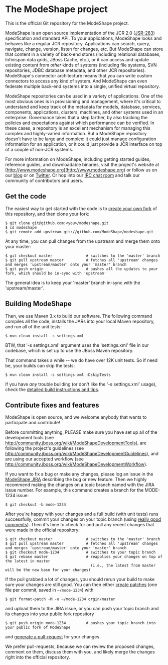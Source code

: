 # The ModeShape project

This is the official Git repository for the ModeShape project.

ModeShape is an open source implementation of the JCR 2.0 ([JSR-283](http://www.jcp.org/en/jsr/detail?id=283])) specification and standard API.
To your applications, ModeShape looks and behaves like a regular JCR repository. Applications can search, query, navigate, change, version, listen for changes, etc.
But ModeShape can store that content in a variety of back-end stores (including relational databases, Infinispan data grids, JBoss Cache, etc.), or it can
access and update existing content from *other* kinds of systems (including file systems, SVN repositories, JDBC database metadata, and other JCR repositories).
ModeShape's connector architecture means that you can write custom connectors to access any kind of system. And ModeShape can even federate multiple back-end systems
into a single, unified virtual repository.

ModeShape repositories can be used in a variety of applications. One of the most obvious ones is in provisioning and management, where it's critical to 
understand and keep track of the metadata for models, database, services, components, applications, clusters, machines, and other systems used in an enterprise. 
Governance takes that a step farther, by also tracking the policies and expectations against which performance can be verified. In these cases, a repository 
is an excellent mechanism for managing this complex and highly-varied information. But a ModeShape repository doesn't have to be large and complex: it 
could just manage configuration information for an application, or it could just provide a JCR interface on top of a couple of non-JCR systems.

For more information on ModeShape, including getting started guides, reference guides, and downloadable binaries, visit the project's website at [http://www.modeshape.org](http://www.modeshape.org)
or follow us on our [blog](http://modeshape.wordpress.org) or on [Twitter](http://twitter.com/modeshape). Or hop into our [IRC chat room](http://www.jboss.org/modeshape/chat)
and talk our community of contributors and users.

## Get the code

The easiest way to get started with the code is to [create your own fork](http://help.github.com/forking/) of this repository, and then clone your fork:

	$ git clone git@github.com:<you>/modeshape.git
	$ cd modeshape
	$ git remote add upstream git://github.com/ModeShape/modeshape.git
	
At any time, you can pull changes from the upstream and merge them onto your master:

	$ git checkout master               # switches to the 'master' branch
	$ git pull upstream master          # fetches all 'upstream' changes and merges 'upstream/master' onto your 'master' branch
	$ git push origin                   # pushes all the updates to your fork, which should be in-sync with 'upstream'

The general idea is to keep your 'master' branch in-sync with the 'upstream/master'.

## Building ModeShape

Then, we use Maven 3.x to build our software. The following command compiles all the code, installs the JARs into your local Maven repository, and run all of the unit tests:

	$ mvn clean install -s settings.xml

BTW, that '-s settings.xml' argument uses the 'settings.xml' file in our codebase, which is set up to use the JBoss Maven repository. 

That command takes a while -- we do have over 12K unit tests. So if need be, your builds can skip the tests:

	$ mvn clean install -s settings.xml -DskipTests
	
If you have *any* trouble building (or don't like the '-s settings.xml' usage), check the [detailed build instructions and tips](http://community.jboss.org/wiki/ModeShapeAndMaven).

## Contribute fixes and features

ModeShape is open source, and we welcome anybody that wants to participate and contribute!

Before committing anything, PLEASE make sure you have set up all of the development tools
(see http://community.jboss.org/wiki/ModeShapeDevelopmentTools), are following the project's
guidelines (see http://community.jboss.org/wiki/ModeShapeDevelopmentGuidelines), and are 
using our accepted workflow (see http://community.jboss.org/wiki/ModeShapeDevelopmentWorkflow).

If you want to fix a bug or make any changes, please log an issue in the [ModeShape JIRA](https://issues.jboss.org/browse/MODE) describing the bug
or new feature. Then we highly recommend making the changes on a topic branch named with the JIRA issue number. For example, this command creates
a branch for the MODE-1234 issue:

	$ git checkout -b mode-1234

After you're happy with your changes and a full build (with unit tests) runs successfully, commit your changes on your topic branch
(using [really good comments](http://community.jboss.org/wiki/ModeShapeDevelopmentGuidelines#Commits)). Then it's time to check for
and pull any recent changes that were made in the official repository:

	$ git checkout master               # switches to the 'master' branch
	$ git pull upstream master          # fetches all 'upstream' changes and merges 'upstream/master' onto your 'master' branch
	$ git checkout mode-1234            # switches to your topic branch
	$ git rebase master                 # reapplies your changes on top of the latest in master
	                                      (i.e., the latest from master will be the new base for your changes)

If the pull grabbed a lot of changes, you should rerun your build to make sure your changes are still good.
You can then either [create patches](http://progit.org/book/ch5-2.html) (one file per commit, saved in `~/mode-1234`) with 

	$ git format-patch -M -o ~/mode-1234 orgin/master

and upload them to the JIRA issue, or you can push your topic branch and its changes into your public fork repository

	$ git push origin mode-1234         # pushes your topic branch into your public fork of ModeShape

and [generate a pull-request](http://help.github.com/pull-requests/) for your changes. 

We prefer pull-requests, because we can review the proposed changes, comment on them,
discuss them with you, and likely merge the changes right into the official repository.